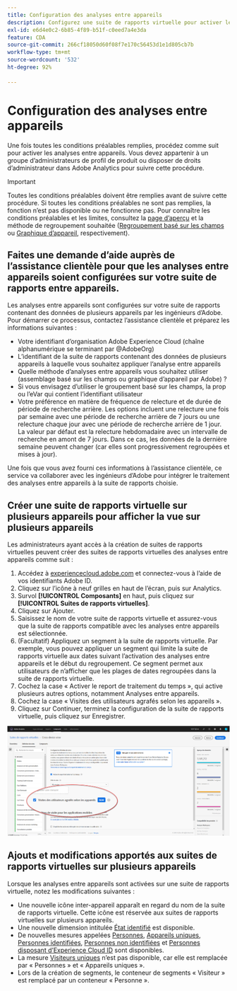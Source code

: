 ```yaml
---
title: Configuration des analyses entre appareils
description: Configurez une suite de rapports virtuelle pour activer les analyses entre appareils.
exl-id: e6d4e0c2-6b85-4f89-b51f-c0eed7a4e3da
feature: CDA
source-git-commit: 266cf18050d60f08f7e170c56453d1e1d805cb7b
workflow-type: tm+mt
source-wordcount: '532'
ht-degree: 92%

---
```


# Configuration des analyses entre appareils

Une fois toutes les conditions préalables remplies, procédez comme suit pour activer les analyses entre appareils. Vous devez appartenir à un groupe d’administrateurs de profil de produit ou disposer de droits d’administrateur dans Adobe Analytics pour suivre cette procédure.

>[!IMPORTANT]
>
>Toutes les conditions préalables doivent être remplies avant de suivre cette procédure. Si toutes les conditions préalables ne sont pas remplies, la fonction n’est pas disponible ou ne fonctionne pas. Pour connaître les conditions préalables et les limites, consultez la [page d’aperçu](overview.md) et la méthode de regroupement souhaitée ([Regroupement basé sur les champs](field-based-stitching.md) ou [Graphique d’appareil](device-graph.md), respectivement).

## Faites une demande d’aide auprès de l’assistance clientèle pour que les analyses entre appareils soient configurées sur votre suite de rapports entre appareils.

Les analyses entre appareils sont configurées sur votre suite de rapports contenant des données de plusieurs appareils par les ingénieurs d’Adobe. Pour démarrer ce processus, contactez l’assistance clientèle et préparez les informations suivantes :

* Votre identifiant d’organisation Adobe Experience Cloud (chaîne alphanumérique se terminant par @AdobeOrg)
* L’identifiant de la suite de rapports contenant des données de plusieurs appareils à laquelle vous souhaitez appliquer l’analyse entre appareils
* Quelle méthode d’analyses entre appareils vous souhaitez utiliser (assemblage basé sur les champs ou graphique d’appareil par Adobe) ?
* Si vous envisagez d’utiliser le groupement basé sur les champs, la prop ou l’eVar qui contient l’identifiant utilisateur
* Votre préférence en matière de fréquence de relecture et de durée de période de recherche arrière. Les options incluent une relecture une fois par semaine avec une période de recherche arrière de 7 jours ou une relecture chaque jour avec une période de recherche arrière de 1 jour.
La valeur par défaut est la relecture hebdomadaire avec un intervalle de recherche en amont de 7 jours. Dans ce cas, les données de la dernière semaine peuvent changer (car elles sont progressivement regroupées et mises à jour).

Une fois que vous avez fourni ces informations à l’assistance clientèle, ce service va collaborer avec les ingénieurs d’Adobe pour intégrer le traitement des analyses entre appareils à la suite de rapports choisie.

## Créer une suite de rapports virtuelle sur plusieurs appareils pour afficher la vue sur plusieurs appareils

Les administrateurs ayant accès à la création de suites de rapports virtuelles peuvent créer des suites de rapports virtuelles des analyses entre appareils comme suit :

1. Accédez à [experiencecloud.adobe.com](https://experiencecloud.adobe.com) et connectez-vous à l’aide de vos identifiants Adobe ID.
2. Cliquez sur l’icône à neuf grilles en haut de l’écran, puis sur Analytics.
3. Survol **[!UICONTROL Composants]** en haut, puis cliquez sur **[!UICONTROL Suites de rapports virtuelles]**.
4. Cliquez sur Ajouter.
5. Saisissez le nom de votre suite de rapports virtuelle et assurez-vous que la suite de rapports compatible avec les analyses entre appareils est sélectionnée.
6. (Facultatif) Appliquez un segment à la suite de rapports virtuelle. Par exemple, vous pouvez appliquer un segment qui limite la suite de rapports virtuelle aux dates suivant l’activation des analyses entre appareils et le début du regroupement. Ce segment permet aux utilisateurs de n’afficher que les plages de dates regroupées dans la suite de rapports virtuelle.
7. Cochez la case « Activer le report de traitement du temps », qui active plusieurs autres options, notamment Analyses entre appareils.
8. Cochez la case « Visites des utilisateurs agrafés selon les appareils ».
9. Cliquez sur Continuer, terminez la configuration de la suite de rapports virtuelle, puis cliquez sur Enregistrer.

![Case à cocher Analyses entre appareils](assets/cda-checkbox.png)

## Ajouts et modifications apportés aux suites de rapports virtuelles sur plusieurs appareils

Lorsque les analyses entre appareils sont activées sur une suite de rapports virtuelle, notez les modifications suivantes :

* Une nouvelle icône inter-appareil apparaît en regard du nom de la suite de rapports virtuelle. Cette icône est réservée aux suites de rapports virtuelles sur plusieurs appareils.
* Une nouvelle dimension intitulée [État identifié](../dimensions/identified-state.md) est disponible.
* De nouvelles mesures appelées [Personnes](../metrics/people.md), [Appareils uniques](../metrics/unique-devices.md), [Personnes identifiées](../metrics/identified-people.md), [Personnes non identifiées](../metrics/unidentified-people.md) et [Personnes disposant d’Experience Cloud ID](../metrics/people-with-exp-cloud-id.md) sont disponibles.
* La mesure [Visiteurs uniques](../metrics/unique-visitors.md) n’est pas disponible, car elle est remplacée par « Personnes » et « Appareils uniques ».
* Lors de la création de segments, le conteneur de segments « Visiteur » est remplacé par un conteneur « Personne ».
